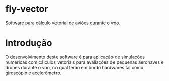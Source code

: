 # fly-vector
  Software para cálculo vetorial de aviões durante o voo.

# Introdução
  O desenvolvimento deste software é para aplicação de simulações numéricas com cálculos vetoriais para avaliações de pequenas aeronaves e drones durante o voo, no qual terão em bordo hardwares tal como giroscópio e acelerômetro.
